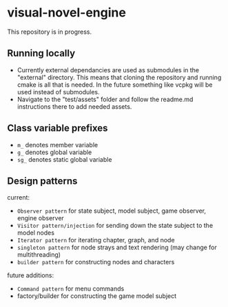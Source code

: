 # visual-novel-engine

This repository is in progress.

## Running locally
- Currently external dependancies are used as submodules in the "external" directory. This means that cloning the repository and running cmake is all that is needed. In the future something like vcpkg will be used instead of submodules.
- Navigate to the "test/assets" folder and follow the readme.md instructions there to add needed assets.

## Class variable prefixes
- `m_` denotes member variable
- `g_` denotes global variable
- `sg_` denotes static global variable

## Design patterns

current:
- `Observer pattern` for state subject, model subject, game observer, engine observer
- `Visitor pattern/injection` for sending down the state subject to the model nodes
- `Iterator pattern` for iterating chapter, graph, and node
- `singleton pattern` for node strays and text rendering (may change for multithreading)
- `builder pattern` for constructing nodes and characters

future additions:
- `Command pattern` for menu commands
- factory/builder for constructing the game model subject